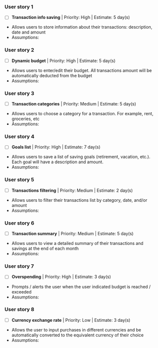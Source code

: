 ### User story 1
- [ ] **Transaction info saving** | Priority: High  | Estimate: 5 day(s)
- Allows users to store information about their transactions: description, date and amount
- Assumptions: 

### User story 2
- [ ] **Dynamic budget** | Priority: High | Estimate: 5 day(s)
- Allows users to enter/edit their budget. All transactions amount will be automatically deducted from the budget
- Assumptions: 

### User story 3
- [ ] **Transaction categories** | Priority: Medium | Estimate: 5 day(s)
- Allows users to choose a category for a transaction. For example, rent, groceries, etc
- Assumptions: 

### User story 4
- [ ] **Goals list** | Priority: High | Estimate: 7 day(s)
- Allows users to save a list of saving goals (retirement, vacation, etc.). Each goal will have a description and amount.
- Assumptions: 

### User story 5
- [ ] **Transactions filtering** | Priority: Medium | Estimate: 2 day(s)
- Allows users to filter their transactions list by category, date, and/or amount
- Assumptions: 

### User story 6
- [ ] **Transaction summary** | Priority: Medium | Estimate: 5 day(s)
- Allows users to view a detailed summary of their transactions and savings at the end of each month
- Assumptions: 

### User story 7
- [ ] **Overspending** | Priority: High | Estimate: 3 day(s) 
- Prompts / alerts the user when the user indicated budget is reached / exceeded
- Assumptions: 

### User story 8
- [ ] **Currency exchange rate** | Priority: Low | Estimate: 3 day(s) 
- Allows the user to input purchases in different currencies and be automatically converted to the equivalent currency of their choice
- Assumptions: 

